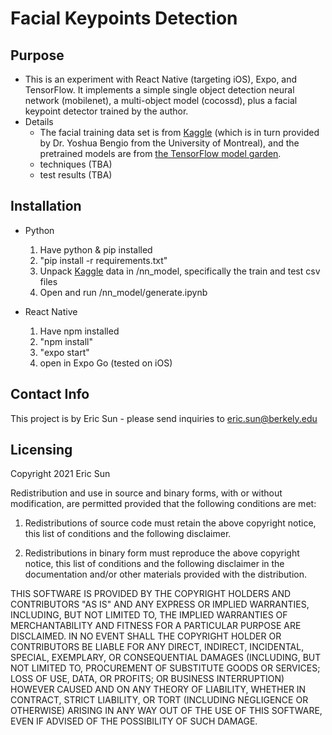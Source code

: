 # Facial Keypoints Detection

## Purpose

- This is an experiment with React Native (targeting iOS), Expo, and TensorFlow. It implements a simple single object detection neural network (mobilenet), a multi-object model (cocossd), plus a facial keypoint detector trained by the author. 
- Details
	- The facial training data set is from [Kaggle](https://www.kaggle.com/c/facial-keypoints-detection/) (which is in turn provided by Dr. Yoshua Bengio from the University of Montreal), and the pretrained models are from [the TensorFlow model garden](https://github.com/tensorflow/models). 
	- techniques (TBA)
	- test results (TBA)

## Installation

- Python
	1. Have python & pip installed
	2. "pip install -r requirements.txt"
	3. Unpack [Kaggle](https://www.kaggle.com/c/facial-keypoints-detection/) data in /nn_model, specifically the train and test csv files
	4. Open and run /nn_model/generate.ipynb

- React Native
	1. Have npm installed
	2. "npm install"
	3. "expo start"
	4. open in Expo Go (tested on iOS)

## Contact Info

This project is by Eric Sun - please send inquiries to [eric.sun@berkely.edu](mailto:eric.sun@berkeley.edu)

## Licensing

Copyright 2021 Eric Sun

Redistribution and use in source and binary forms, with or without modification, are permitted provided that the following conditions are met:

1. Redistributions of source code must retain the above copyright notice, this list of conditions and the following disclaimer.

2. Redistributions in binary form must reproduce the above copyright notice, this list of conditions and the following disclaimer in the documentation and/or other materials provided with the distribution.

THIS SOFTWARE IS PROVIDED BY THE COPYRIGHT HOLDERS AND CONTRIBUTORS "AS IS" AND ANY EXPRESS OR IMPLIED WARRANTIES, INCLUDING, BUT NOT LIMITED TO, THE IMPLIED WARRANTIES OF MERCHANTABILITY AND FITNESS FOR A PARTICULAR PURPOSE ARE DISCLAIMED. IN NO EVENT SHALL THE COPYRIGHT HOLDER OR CONTRIBUTORS BE LIABLE FOR ANY DIRECT, INDIRECT, INCIDENTAL, SPECIAL, EXEMPLARY, OR CONSEQUENTIAL DAMAGES (INCLUDING, BUT NOT LIMITED TO, PROCUREMENT OF SUBSTITUTE GOODS OR SERVICES; LOSS OF USE, DATA, OR PROFITS; OR BUSINESS INTERRUPTION) HOWEVER CAUSED AND ON ANY THEORY OF LIABILITY, WHETHER IN CONTRACT, STRICT LIABILITY, OR TORT (INCLUDING NEGLIGENCE OR OTHERWISE) ARISING IN ANY WAY OUT OF THE USE OF THIS SOFTWARE, EVEN IF ADVISED OF THE POSSIBILITY OF SUCH DAMAGE.
